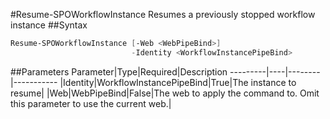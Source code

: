 #Resume-SPOWorkflowInstance
Resumes a previously stopped workflow instance
##Syntax
```powershell
Resume-SPOWorkflowInstance [-Web <WebPipeBind>]
                           -Identity <WorkflowInstancePipeBind>
```


##Parameters
Parameter|Type|Required|Description
---------|----|--------|-----------
|Identity|WorkflowInstancePipeBind|True|The instance to resume|
|Web|WebPipeBind|False|The web to apply the command to. Omit this parameter to use the current web.|
